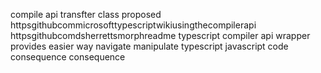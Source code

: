 compile api transfter class proposed httpsgithubcommicrosofttypescriptwikiusingthecompilerapi httpsgithubcomdsherrettsmorphreadme typescript compiler api wrapper provides easier way navigate manipulate typescript javascript code consequence consequence